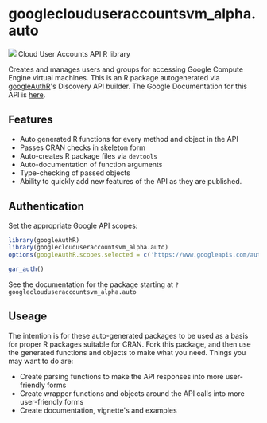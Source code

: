 # googleclouduseraccountsvm_alpha.auto
![](https://www.google.com/images/icons/product/compute_engine-32.png)
Cloud User Accounts API R library

Creates and manages users and groups for accessing Google Compute Engine virtual machines.
This is an R package autogenerated via [googleAuthR](http://code.markedmondson.me/googleAuthR)'s Discovery API builder. 
The Google Documentation for this API is [here](https://cloud.google.com/compute/docs/access/user-accounts/api/latest/).

## Features 
 * Auto generated R functions for every method and object in the API
 * Passes CRAN checks in skeleton form
 * Auto-creates R package files via `devtools`
 * Auto-documentation of function arguments
 * Type-checking of passed objects
 * Ability to quickly add new features of the API as they are published.

## Authentication
Set the appropriate Google API scopes:

```r
library(googleAuthR)
library(googleclouduseraccountsvm_alpha.auto)
options(googleAuthR.scopes.selected = c('https://www.googleapis.com/auth/cloud-platform', 'https://www.googleapis.com/auth/cloud-platform.read-only', 'https://www.googleapis.com/auth/cloud.useraccounts', 'https://www.googleapis.com/auth/cloud.useraccounts.readonly'))

gar_auth()
```
 See the documentation for the package starting at `?googleclouduseraccountsvm_alpha.auto`
## Useage
The intention is for these auto-generated packages to be used as a basis for proper R packages suitable for CRAN.
Fork this package, and then use the generated functions and objects to make what you need.
Things you may want to do are:
* Create parsing functions to make the API responses into more user-friendly forms
* Create wrapper functions and objects around the API calls into more user-friendly forms
* Create documentation, vignette's and examples

